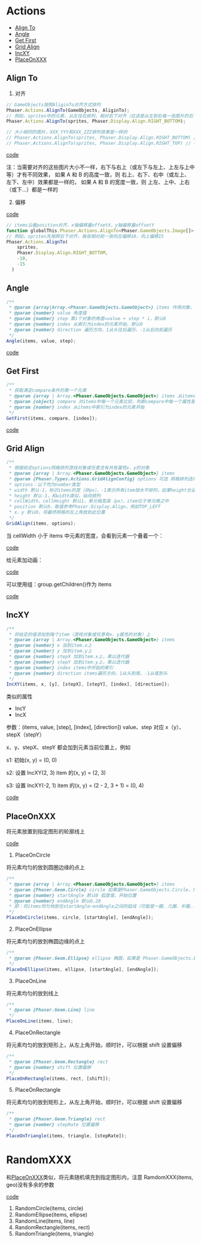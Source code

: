 # Actions

- [Align To](#align-to)
- [Angle](#angle)
- [Get First](#get-first)
- [Grid Align](#grid-align)
- [IncXY](#incxy)
- [PlaceOnXXX](#placeonxxx)

## Align To

1. 对齐

```js
// GameObjects按照AliginTo对齐方式排列
Phaser.Actions.AlignTo(GameObjects, AliginTo);
// 例如，sprites中的元素，从左往右排列，相对右下对齐（应该是从左到右每一张图片的右下角对齐排列）
Phaser.Actions.AlignTo(sprites, Phaser.Display.Align.RIGHT_BOTTOM);

// 大小相同的图片，XXX_YYY和XXX_ZZZ排列效果是一样的
// Phaser.Actions.AlignTo(sprites, Phaser.Display.Align.RIGHT_BOTTOM) // 右下
// Phaser.Actions.AlignTo(sprites, Phaser.Display.Align.RIGHT_TOP) // 右上
```

[code](../phaser3-examples/src/views/actions/align-to-base.vue)

注：当需要对齐的这些图片大小不一样，右下与右上（或左下与左上、上左与上中等）才有不同效果，
如果 A 和 B 的高度一致，则 右上、右下、右中（或左上、左下、左中）效果都是一样的，
如果 A 和 B 的宽度一致，则 上左、上中、上右（或下...）都是一样的

2. 偏移

[code](../phaser3-examples/src/views/actions/align-to-offset.vue)

```js
// items沿着position对齐，x轴偏移量offsetX，y轴偏移量offsetY
function globalThis.Phaser.Actions.AlignTo<Phaser.GameObjects.Image[]>(items: Phaser.GameObjects.Image[], position: number, offsetX?: number | undefined, offsetY?: number | undefined): Phaser.GameObjects.Image[]
// 例如，sprites先按照右下对齐，每张相对前一张向左偏移10，向上偏移15
Phaser.Actions.AlignTo(
    sprites,
    Phaser.Display.Align.RIGHT_BOTTOM,
    -10,
    -15
  )
```

## Angle

```js
/**
 * @param {array|Array.<Phaser.GameObjects.GameObject>} items 作用对象，需要包含角度属性
 * @param {number} value 角度值
 * @param {number} step 第i个对象的角度=value + step * i，默认0
 * @param {number} index 从索引为index的元素开始，默认0
 * @param {number} direction 遍历方向，1从头往后遍历，-1从后向前遍历
 */
Angle(items, value, step);
```

[code](../phaser3-examples/src/views/actions/angle.vue)

## Get First

```js
/**
 * 获取满足compare条件的第一个元素
 * @param {array | Array.<Phaser.GameObjects.GameObject>} items 从items里找满足条件的元素
 * @param {object} compare 对items中每一个元素比较，判断compare中每一个属性是否都满足
 * @param {number} index 从items中索引为index的元素开始
 */
GetFirst(items, compare, [index]);
```

[code](../phaser3-examples/src/views/actions/get-first.vue)

## Grid Align

```js
/**
 * 根据给定options网格排列游戏对象或任意含有共有属性x、y的对象
 * @param {array | Array.<Phaser.GameObjects.GameObject>} items
 * @param {Phaser.Types.Actions.GridAlignConfig} options 可选 网格排列选项 参考：https://newdocs.phaser.io/docs/3.80.0/Phaser.Types.Actions.GridAlignConfig
 * options：以下均为number类型
 * width 默认-1，标识items的宽（非px），-1表示所有item按水平排列，如果height也设置-1，则height会被覆盖而不生效
 * height 默认-1，和width类似，纵向排列
 * cellWidth、cellHeight 默认1，单元格宽高（px），item位于单元格之中
 * position 默认0，取值参考Phaser.Display.Align，例如TOP_LEFT
 * x、y 默认0，将最终网格的左上角放到此位置
 */
GridAlign(items, options);
```

当 cellWidth 小于 items 中元素的宽度，会看到元素一个叠着一个：

[code](../phaser3-examples/src/views/actions/grid-align-overlap.vue)

给元素加动画：

[code](../phaser3-examples/src/views/actions/grid-align-animation.vue)

可以使用组：group.getChildren()作为 items

[code](../phaser3-examples/src/views/actions/grid-align-animation.vue)

## IncXY

```js
/**
 * 将给定的值添加到每个item（游戏对象或任意有x、y属性的对象）上
 * @param {array | Array.<Phaser.GameObjects.GameObject>} items
 * @param {number} x 加到item.x上
 * @param {number} y 加到item.y上
 * @param {number} stepX 加到item.x上，乘以迭代器
 * @param {number} stepY 加到item.y上，乘以迭代器
 * @param {number} index items中开始的索引
 * @param {number} direction items遍历方向，1从头到尾，-1从尾到头
 */
IncXY(items, x, [y], [stepX], [stepY], [index], [direction]);
```

类似的属性

- IncY
- IncX

参数：(items, value, [step], [index], [direction])
value、step 对应 x（y）、stepX（stepY）

x、y、stepX、stepY 都会加到元素当前位置上，例如

s1: 初始(x, y) = (0, 0)

s2: 设置 IncXY(2, 3) item 的(x, y) = (2, 3)

s3: 设置 IncXY(-2, 1) item 的(x, y) = (2 - 2, 3 + 1) = (0, 4)

[code](../phaser3-examples/src/views/actions/incXY.vue)

## PlaceOnXXX

将元素放置到指定图形的轮廓线上

[code](../phaser3-examples/src/views/actions/place-on-circle.vue)

1. PlaceOnCircle

将元素均匀的放到圆圈边缘的点上

```js
/**
 * @param {array | Array.<Phaser.GameObjects.GameObject>} items
 * @param {Phaser.Geom.Circle} circle 如果是Phaser.GameObjects.Circle，传入其geom属性
 * @param {number} startAngle 默认0 弧度值，开始位置
 * @param {number} endAngle 默认6.28
 * 即：将items均匀地放在startAngle~endAngle之间的弧线（可能是一圈、几圈、半圈...圆）上
 */
PlaceOnCircle(items, circle, [startAngle], [endAngle]);
```

2. PlaceOnEllipse

将元素均匀的放到椭圆边缘的点上

```js
/**
 * @param {Phaser.Geom.Ellipse} ellipse 椭圆，如果是 Phaser.GameObjects.Ellipse，需要传geom属性
 */
PlaceOnEllipse(items, ellipse, [startAngle], [endAngle]);
```

3. PlaceOnLine

将元素均匀的放到线上

```js
/**
 * @param {Phaser.Geom.Line} line
 */
PlaceOnLine(items, line);
```

4. PlaceOnRectangle

将元素均匀的放到矩形上，从左上角开始，顺时针，可以根据 shift 设置偏移

```js
/**
 * @param {Phaser.Geom.Rectangle} rect
 * @param {number} shift 位置偏移
 */
PlaceOnRectangle(items, rect, [shift]);
```

5. PlaceOnRectangle

将元素均匀的放到矩形上，从左上角开始，顺时针，可以根据 shift 设置偏移

```js
/**
 * @param {Phaser.Geom.Triangle} rect
 * @param {number} stepRate 位置偏移
 */
PlaceOnTriangle(items, triangle, [stepRate]);
```

# RandomXXX

和[PlaceOnXXX](#placeonxxx)类似，将元素随机填充到指定图形内，注意 RamdomXXX(items, geo)没有多余的参数

[code](../phaser3-examples/src/views/actions/place-on-circle.vue)

1. RandomCircle(items, circle)
2. RandomEllipse(items, ellipse)
3. RandomLine(items, line)
4. RandomRectangle(items, rect)
5. RandomTriangle(items, triangle)
